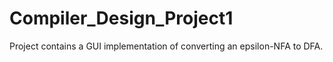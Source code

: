 # Compiler_Design_Project1
Project contains a GUI implementation of converting an epsilon-NFA to DFA.
